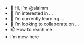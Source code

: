 - 👋 Hi, I’m @alaimm
- 👀 I’m interested in ...
- 🌱 I’m currently learning ...
- 💞️ I’m looking to collaborate on ...
- 📫 How to reach me ...
-   i'm mew here  
<!---
alaimm/alaimm is a ✨ special ✨ repository because its `README.md` (this file) appears on your GitHub profile.
You can click the Preview link to take a look at your changes.
--->
